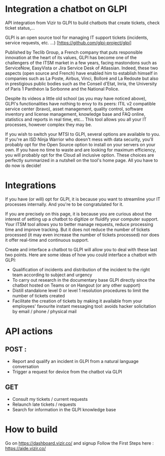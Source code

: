 # Integration a chatbot on GLPI
API integration from Vizir to GLPI to build chatbots that create tickets, check ticket status,...

GLPI is an open source tool for managing IT support tickets (incidents, service requests, etc. ...) [https://github.com/glpi-project/glpi]

Published by Teclib Group, a French company that puts responsible innovation at the heart of its values, GLPI has become one of the challengers of the ITSM market in a few years, facing mastondons such as ServiceNow, EasyVista or Jira Service Desk of Atlassian. Indeed, these two aspects (open source and French) have enabled him to establish himself in companies such as La Poste, Airbus, Vinci, Bolloré and La Redoute but also in prestigious public bodies such as the Conseil d'Etat, Inria, the University of Paris 1 Panthéon la Sorbonne and the National Police.

Despite its videos a little old school (as you may have noticed above), GLPI's functionalities have nothing to envy to its peers: ITIL v2 compatible service center (bravo), asset management, quality control, software inventory and license management, knowledge base and FAQ online, statistics and reports in real time, etc... This tool allows you all your IT processes, however complex they may be.

If you wish to switch your MTSI to GLPI, several options are available to you. If you're an ISD Ninja Warrior who doesn't mess with data security, you'll probably opt for the Open Source option to install on your servers on your own. If you have no time to waste and are looking for maximum efficiency, you will probably opt for the Cloud all inclusive option. These choices are perfectly summarized in a nutshell on the tool's home page. All you have to do now is decide!

# Integrations
If you have (or will) opt for GLPI, it is because you want to streamline your IT processes internally. And you're to be congratulated for it.

If you are precisely on this page, it is because you are curious about the interest of setting up a chatbot to digitize or fluidify your computer support. Your ITSM tool allows you to better manage requests, reduce processing time and improve tracking. But it does not reduce the number of tickets processed (it may even increase the number of tickets processed) nor does it offer real-time and continuous support.

Create and interface a chatbot to GLPI will allow you to deal with these last two points.
Here are some ideas of how you could interface a chatbot with GLPI:

- Qualification of incidents and distribution of the incident to the right team according to subject and urgency
- To carry out research in the documentary base GLPI directly since the chatbot hosted on Teams or on Hangout (or any other support)
- Distill standalone level 0 or level 1 resolution procedures to limit the number of tickets created
- Facilitate the creation of tickets by making it available from your employees' favourite instant messaging tool: avoids hacker solicitation by email / phone / physical mail

# API actions
## POST :
- Report and qualify an incident in GLPI from a natural language conversation
- Trigger a request for device from the chatbot via GLPI
## GET
- Consult my tickets / current requests
- Relaunch late tickets / requests
- Search for information in the GLPI knowledge base

# How to build
Go on https://dashboard.vizir.co/ and signup
Follow the First Steps here : https://aide.vizir.co/
